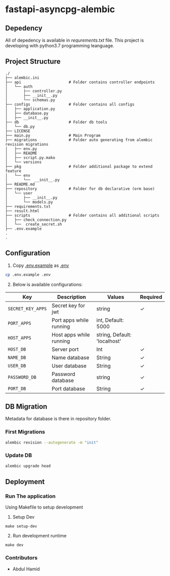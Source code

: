 # fastapi-asyncpg-alembic
## Depedency
All of depedency is available in *requrements.txt* file. This project is developing with python3.7 programming leanguage.

## Project Structure
    ./
    ├── alembic.ini
    ├── api                     # Folder contains controller endpoints
    │   └── auth
    │       ├── controller.py
    │       ├── __init__.py
    │       └── schemas.py
    ├── configs                 # Folder contains all configs
    │   ├── application.py
    │   ├── database.py
    │   ├── __init__.py
    ├── db                      # Folder db tools
    │   └── db.py
    ├── LICENSE
    ├── main.py                 # Main Program             
    ├── migrations              # Folder auto generating from alembic revision migrations
    │   ├── env.py
    │   ├── README
    │   ├── script.py.mako
    │   └── versions
    ├── pkg                     # Folder additional package to extend feature
    │   └── env
    │       └──  __init__.py
    ├── README.md
    ├── repository              # Folder for db declarative (orm base)
    │   └── user
    │       ├── __init__.py
    │       └── models.py
    ├── requirements.txt
    ├── result.html
    ├── scripts                 # Folder contains all additional scripts
    │   ├── check_connection.py
    │   └──  create_secret.sh
    ├── .env.example
    .
    .


## Configuration
1. Copy [.env.example](.env.example) as [.env](.env)

```bash
cp .env.example .env
```

2. Below is available configurations:

| Key               | Description             | Values                       | Required |
|-------------------|-------------------------|------------------------------|----------|
| `SECRET_KEY_APPS` | Secret key for jwt      | string                       | ✓        |
| `PORT_APPS`       | Port apps while running | int, Default: 5000           |          |
| `HOST_APPS`       | Host apps while running | string, Default: 'localhost' |          |
| `HOST_DB`         | Server port             | Int                          | ✓        |
| `NAME_DB`         | Name database           | String                       | ✓        |
| `USER_DB`         | User database           | String                       | ✓        |
| `PASSWORD_DB`     | Password database       | string                       | ✓        |
| `PORT_DB`         | Port database           | String                       | ✓        |


## DB Migration
Metadata for database is there in repository folder.
### First Migrations

```bash
alembic revision --autogenerate -m "init"
```
### Update DB
```bash
alembic upgrade head
```

## Deployment
### Run The application

Using Makefile to setup development

1. Setup Dev

```shell
make setup-dev
```

2. Run development runtime

```shell
make dev
```

### Contributors ###
- Abdul Hamid
